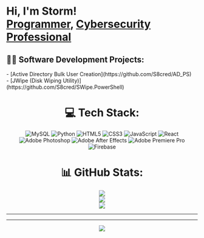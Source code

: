 <h1>Hi, I'm Storm! <br/><a href="https://github.com/S8cred">Programmer</a>, <a href="https://www.linkedin.com/in/St0rm/">Cybersecurity Professional</a>

<h2>👩‍💻 Software Development Projects:</h2>
- [Active Directory Bulk User Creation](https://github.com/S8cred/AD_PS) <br/>
- [JWipe (Disk Wiping Utility)](https://github.com/S8cred/SWipe.PowerShell)

<div align="center">

# 💻 Tech Stack:
 ![MySQL](https://img.shields.io/badge/mysql-%2300f.svg?style=for-the-badge&logo=mysql&logoColor=white)
 ![Python](https://img.shields.io/badge/python-3670A0?style=for-the-badge&logo=python&logoColor=ffdd54)
 ![HTML5](https://img.shields.io/badge/html5-%23E34F26.svg?style=for-the-badge&logo=html5&logoColor=white) 
 ![CSS3](https://img.shields.io/badge/css3-%231572B6.svg?style=for-the-badge&logo=css3&logoColor=white) 
 ![JavaScript](https://img.shields.io/badge/javascript-%23323330.svg?style=for-the-badge&logo=javascript&logoColor=%23F7DF1E) 
 ![React](https://img.shields.io/badge/react-%2320232a.svg?style=for-the-badge&logo=react&logoColor=%2361DAFB)
 ![Adobe Photoshop](https://img.shields.io/badge/adobephotoshop-%2331A8FF.svg?style=for-the-badge&logo=adobephotoshop&logoColor=white)
 ![Adobe After Effects](https://img.shields.io/badge/Adobe%20After%20Effects-9999FF.svg?style=for-the-badge&logo=Adobe%20After%20Effects&logoColor=white) 
 ![Adobe Premiere Pro](https://img.shields.io/badge/Adobe%20Premiere%20Pro-9999FF.svg?style=for-the-badge&logo=Adobe%20Premiere%20Pro&logoColor=white)
 ![Firebase](https://img.shields.io/badge/firebase-%23039BE5.svg?style=for-the-badge&logo=firebase)
</div>  

<div align="center">

# 📊 GitHub Stats:
![](https://github-readme-stats.vercel.app/api?username=S8cred&theme=react&hide_border=true&include_all_commits=true&count_private=true)<br/>
![](https://github-readme-streak-stats.herokuapp.com/?user=S8cred&theme=react&hide_border=true)<br/>
![](https://github-readme-stats.vercel.app/api/top-langs/?username=S8cred&theme=react&hide_border=true&include_all_commits=true&count_private=true&layout=compact)

</div>  

---
 

---

<div align="center">

[![](https://visitcount.itsvg.in/api?id=S8cred&icon=2&color=1)](https://visitcount.itsvg.in)

</div>  
